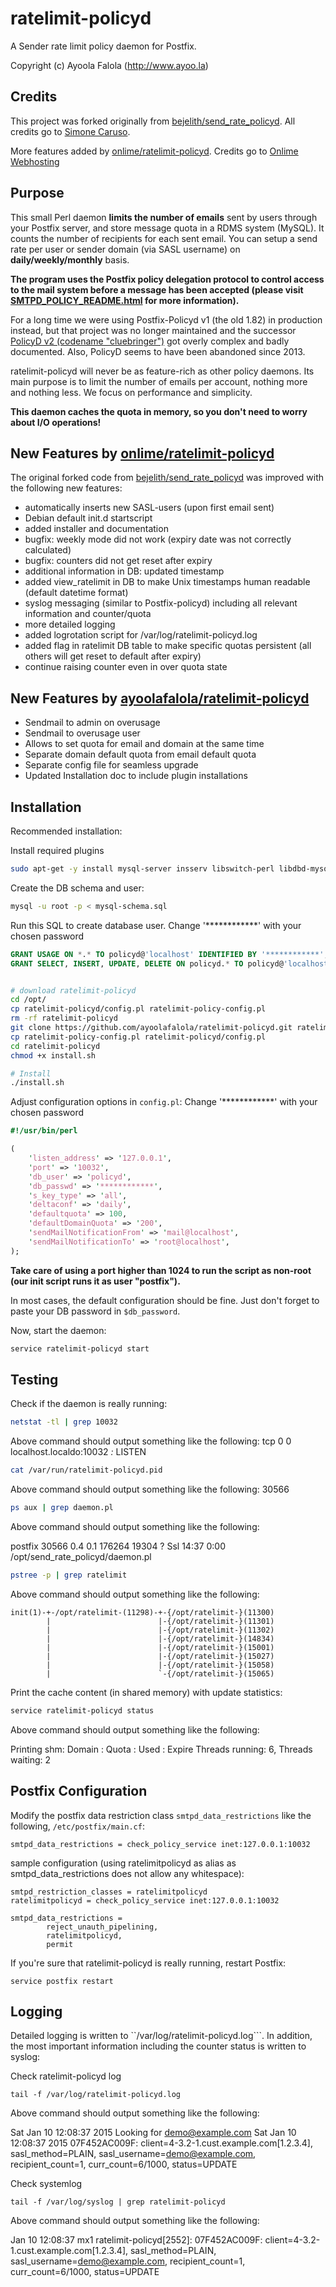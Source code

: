 # ratelimit-policyd

A Sender rate limit policy daemon for Postfix.

Copyright (c) Ayoola Falola (http://www.ayoo.la)

## Credits

This project was forked originally from  [bejelith/send_rate_policyd](https://github.com/bejelith/send_rate_policyd). All credits go to [Simone Caruso](http://www.simonecaruso.com). 

More features added by [onlime/ratelimit-policyd](https://github.com/onlime/ratelimit-policyd). Credits go to [Onlime Webhosting](http://www.onlime.ch)

## Purpose

This small Perl daemon **limits the number of emails** sent by users through your Postfix server, and store message quota in a RDMS system (MySQL). It counts the number of recipients for each sent email. You can setup a send rate per user or sender domain (via SASL username) on **daily/weekly/monthly** basis.

**The program uses the Postfix policy delegation protocol to control access to the mail system before a message has been accepted (please visit [SMTPD_POLICY_README.html](http://www.postfix.org/SMTPD_POLICY_README.html) for more information).**

For a long time we were using Postfix-Policyd v1 (the old 1.82) in production instead, but that project was no longer maintained and the successor [PolicyD v2 (codename "cluebringer")](http://wiki.policyd.org/) got overly complex and badly documented. Also, PolicyD seems to have been abandoned since 2013.

ratelimit-policyd will never be as feature-rich as other policy daemons. Its main purpose is to limit the number of emails per account, nothing more and nothing less. We focus on performance and simplicity.

**This daemon caches the quota in memory, so you don't need to worry about I/O operations!**

## New Features by [onlime/ratelimit-policyd](https://github.com/onlime/ratelimit-policyd) 

The original forked code from [bejelith/send_rate_policyd](https://github.com/bejelith/send_rate_policyd) was improved with the following new features:

- automatically inserts new SASL-users (upon first email sent)
- Debian default init.d startscript
- added installer and documentation
- bugfix: weekly mode did not work (expiry date was not correctly calculated)
- bugfix: counters did not get reset after expiry
- additional information in DB: updated timestamp
- added view_ratelimit in DB to make Unix timestamps human readable (default datetime format)
- syslog messaging (similar to Postfix-policyd) including all relevant information and counter/quota
- more detailed logging
- added logrotation script for /var/log/ratelimit-policyd.log
- added flag in ratelimit DB table to make specific quotas persistent (all others will get reset to default after expiry)
- continue raising counter even in over quota state

## New Features by [ayoolafalola/ratelimit-policyd](https://github.com/ayoolafalola/ratelimit-policyd) 

- Sendmail to admin on overusage
- Sendmail to overusage user
- Allows to set quota for email and domain at the same time
- Separate domain default quota from email default quota
- Separate config file for seamless upgrade
- Updated Installation doc to include plugin installations


## Installation

Recommended installation:


Install required plugins

```bash
sudo apt-get -y install mysql-server insserv libswitch-perl libdbd-mysql-perl
```

Create the DB schema and user:

```bash
mysql -u root -p < mysql-schema.sql
```
Run this SQL to create database user. Change '************' with your chosen password

```sql
GRANT USAGE ON *.* TO policyd@'localhost' IDENTIFIED BY '************';
GRANT SELECT, INSERT, UPDATE, DELETE ON policyd.* TO policyd@'localhost';
```

```bash

# download ratelimit-policyd 
cd /opt/
cp ratelimit-policyd/config.pl ratelimit-policy-config.pl
rm -rf ratelimit-policyd
git clone https://github.com/ayoolafalola/ratelimit-policyd.git ratelimit-policyd
cp ratelimit-policy-config.pl ratelimit-policyd/config.pl
cd ratelimit-policyd
chmod +x install.sh

# Install
./install.sh

```


Adjust configuration options in ```config.pl```:
Change '************' with your chosen password

```perl
#!/usr/bin/perl

(
    'listen_address' => '127.0.0.1',
    'port' => '10032',
    'db_user' => 'policyd',
    'db_passwd' => '************',
    's_key_type' => 'all',
    'deltaconf' => 'daily',
    'defaultquota' => 100,
    'defaultDomainQuota' => '200',
    'sendMailNotificationFrom' => 'mail@localhost',
    'sendMailNotificationTo' => 'root@localhost',
);
```

**Take care of using a port higher than 1024 to run the script as non-root (our init script runs it as user "postfix").**

In most cases, the default configuration should be fine. Just don't forget to paste your DB password in ``$db_password``.

Now, start the daemon:

```bash
service ratelimit-policyd start
```

## Testing

Check if the daemon is really running:

```bash
netstat -tl | grep 10032
```
Above command should output something like the following:
tcp        0      0 localhost.localdo:10032 *:*                     LISTEN


```bash
cat /var/run/ratelimit-policyd.pid
```
Above command should output something like the following:
30566

```bash
ps aux | grep daemon.pl
```
Above command should output something like the following:

postfix  30566  0.4  0.1 176264 19304 ?        Ssl  14:37   0:00 /opt/send_rate_policyd/daemon.pl

```bash
pstree -p | grep ratelimit
```

Above command should output something like the following:

```
init(1)-+-/opt/ratelimit-(11298)-+-{/opt/ratelimit-}(11300)
        |                        |-{/opt/ratelimit-}(11301)
        |                        |-{/opt/ratelimit-}(11302)
        |                        |-{/opt/ratelimit-}(14834)
        |                        |-{/opt/ratelimit-}(15001)
        |                        |-{/opt/ratelimit-}(15027)
        |                        |-{/opt/ratelimit-}(15058)
        |                        `-{/opt/ratelimit-}(15065)
```
Print the cache content (in shared memory) with update statistics:

```bash
service ratelimit-policyd status
```
Above command should output something like the following:

Printing shm:
Domain		:	Quota	:	Used	:	Expire
Threads running: 6, Threads waiting: 2


## Postfix Configuration

Modify the postfix data restriction class ```smtpd_data_restrictions``` like the following, ```/etc/postfix/main.cf```:

```
smtpd_data_restrictions = check_policy_service inet:127.0.0.1:10032
```

sample configuration (using ratelimitpolicyd as alias as smtpd_data_restrictions does not allow any whitespace):

```
smtpd_restriction_classes = ratelimitpolicyd
ratelimitpolicyd = check_policy_service inet:127.0.0.1:10032

smtpd_data_restrictions =
        reject_unauth_pipelining,
        ratelimitpolicyd,
        permit
```

If you're sure that ratelimit-policyd is really running, restart Postfix:

```
service postfix restart
```

## Logging

Detailed logging is written to ``/var/log/ratelimit-policyd.log```. In addition, the most important information including the counter status is written to syslog:

Check ratelimit-policyd log

```
tail -f /var/log/ratelimit-policyd.log 
```
Above command should output something like the following:

Sat Jan 10 12:08:37 2015 Looking for demo@example.com
Sat Jan 10 12:08:37 2015 07F452AC009F: client=4-3.2-1.cust.example.com[1.2.3.4], sasl_method=PLAIN, sasl_username=demo@example.com, recipient_count=1, curr_count=6/1000, status=UPDATE

Check systemlog

```
tail -f /var/log/syslog | grep ratelimit-policyd 
```

Above command should output something like the following:

Jan 10 12:08:37 mx1 ratelimit-policyd[2552]: 07F452AC009F: client=4-3.2-1.cust.example.com[1.2.3.4], sasl_method=PLAIN, sasl_username=demo@example.com, recipient_count=1, curr_count=6/1000, status=UPDATE

